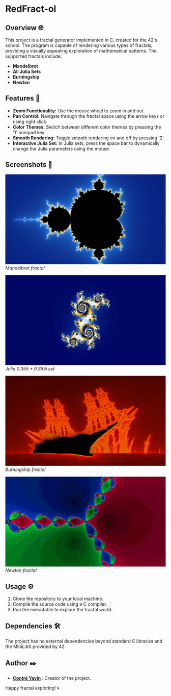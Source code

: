 # RedFract-ol

## Overview 🌐

This project is a fractal generator implemented in C, created for the 42's school. The program is capable of rendering various types of fractals, providing a visually appealing exploration of mathematical patterns. The supported fractals include:

- **Mandelbrot**
- **All Julia Sets**
- **Burningship**
- **Newton**

## Features 🚀

- **Zoom Functionality:** Use the mouse wheel to zoom in and out.
- **Pan Control:** Navigate through the fractal space using the arrow keys or using right click.
- **Color Themes:** Switch between different color themes by pressing the '1' numpad key.
- **Smooth Rendering:** Toggle smooth rendering on and off by pressing '2'.
- **Interactive Julia Set:** In Julia sets, press the space bar to dynamically change the Julia parameters using the mouse.

## Screenshots 📸

![Mandelbrot](ressources/mandelbrot.PNG)
*Mandelbrot fractal*

![Julia Set](ressources/julia.PNG)
*Julia 0.355 + 0.355i set*

![Burningship](ressources/burningship.PNG)
*Burningship fractal*

![Newton](ressources/newton.PNG)
*Newton fractal*

## Usage ⚙️

1. Clone the repository to your local machine.
2. Compile the source code using a C compiler.
3. Run the executable to explore the fractal world.

## Dependencies 🛠️

The project has no external dependencies beyond standard C libraries and the MiniLibX provided by 42.

## Author ✒️

* [**Contré Yavin**](https://github.com/TheRedShip) : Creator of the project.

Happy fractal exploring! 🌀
